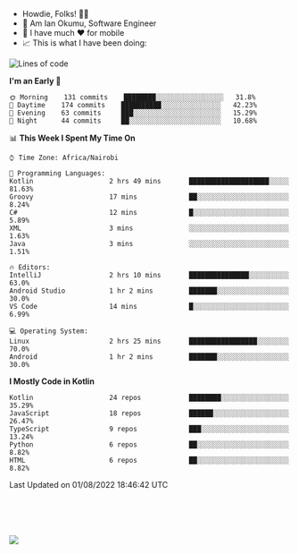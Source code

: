 
* Howdie, Folks! 👋🤓
* 🤪 Am Ian Okumu, Software Engineer
* 📱 I have much ❤️ for mobile
* 📈 This is what I have been doing:
  
<!-- <a href="https://otsembo.github.io/OtsemboPortfolio/" style="margin-right:.5%; margin-top=.5%;">
  <img align="center" src="https://github-readme-stats.vercel.app/api/top-langs/?username=otsembo&layout=compact" />
</a> -->

<!--START_SECTION:waka-->
![Lines of code](https://img.shields.io/badge/From%20Hello%20World%20I%27ve%20Written-690%20Thousand%20lines%20of%20code-blue)

**I'm an Early 🐤** 

```text
🌞 Morning    131 commits    ████████░░░░░░░░░░░░░░░░░   31.8% 
🌆 Daytime    174 commits    ██████████░░░░░░░░░░░░░░░   42.23% 
🌃 Evening    63 commits     ███░░░░░░░░░░░░░░░░░░░░░░   15.29% 
🌙 Night      44 commits     ██░░░░░░░░░░░░░░░░░░░░░░░   10.68%

```


📊 **This Week I Spent My Time On** 

```text
⌚︎ Time Zone: Africa/Nairobi

💬 Programming Languages: 
Kotlin                   2 hrs 49 mins       ████████████████████░░░░░   81.63% 
Groovy                   17 mins             ██░░░░░░░░░░░░░░░░░░░░░░░   8.24% 
C#                       12 mins             █░░░░░░░░░░░░░░░░░░░░░░░░   5.89% 
XML                      3 mins              ░░░░░░░░░░░░░░░░░░░░░░░░░   1.63% 
Java                     3 mins              ░░░░░░░░░░░░░░░░░░░░░░░░░   1.51%

🔥 Editors: 
IntelliJ                 2 hrs 10 mins       ███████████████░░░░░░░░░░   63.0% 
Android Studio           1 hr 2 mins         ███████░░░░░░░░░░░░░░░░░░   30.0% 
VS Code                  14 mins             █░░░░░░░░░░░░░░░░░░░░░░░░   6.99%

💻 Operating System: 
Linux                    2 hrs 25 mins       █████████████████░░░░░░░░   70.0% 
Android                  1 hr 2 mins         ███████░░░░░░░░░░░░░░░░░░   30.0%

```

**I Mostly Code in Kotlin** 

```text
Kotlin                   24 repos            ████████░░░░░░░░░░░░░░░░░   35.29% 
JavaScript               18 repos            ██████░░░░░░░░░░░░░░░░░░░   26.47% 
TypeScript               9 repos             ███░░░░░░░░░░░░░░░░░░░░░░   13.24% 
Python                   6 repos             ██░░░░░░░░░░░░░░░░░░░░░░░   8.82% 
HTML                     6 repos             ██░░░░░░░░░░░░░░░░░░░░░░░   8.82%

```



 Last Updated on 01/08/2022 18:46:42 UTC
<!--END_SECTION:waka-->

<br />
<br />
<br />
<br />
<a href="https://otsembo.com" style="margin-right:.5%; margin-top=.5%;">
  <img align="center" src="https://github-readme-stats.vercel.app/api?username=otsembo&&show_icons=true&theme=radical" />
</a>
<br />
  
  </div>
<!---
otsembo/otsembo is a ✨ special ✨ repository because its `README.md` (this file) appears on your GitHub profile.
You can click the Preview link to take a look at your changes.
--->
